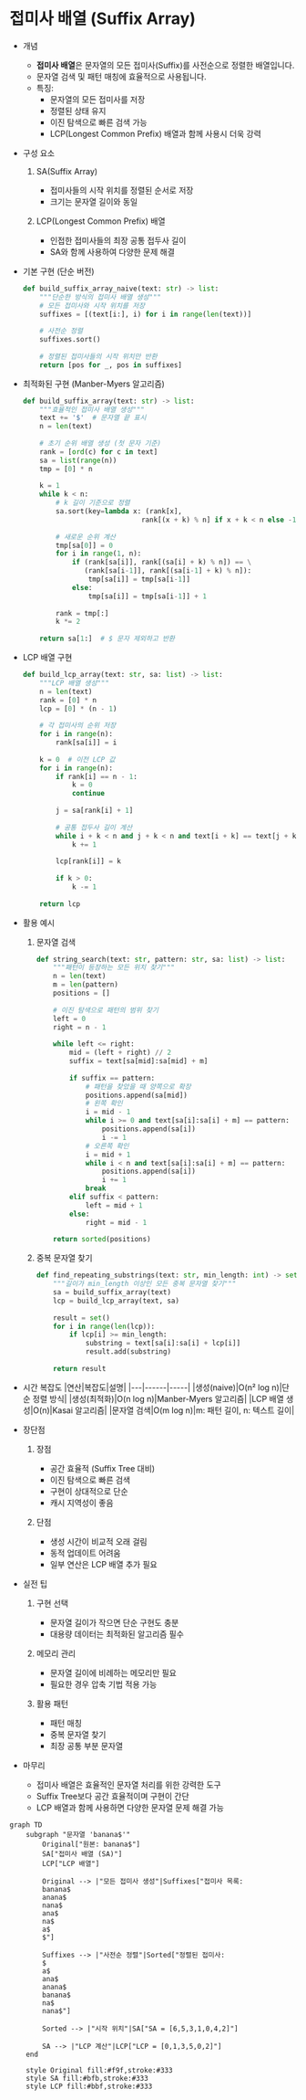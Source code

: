 # 접미사 배열 (Suffix Array)

* 개념
    * **접미사 배열**은 문자열의 모든 접미사(Suffix)를 사전순으로 정렬한 배열입니다.
    * 문자열 검색 및 패턴 매칭에 효율적으로 사용됩니다.
    * 특징:
        - 문자열의 모든 접미사를 저장
        - 정렬된 상태 유지
        - 이진 탐색으로 빠른 검색 가능
        - LCP(Longest Common Prefix) 배열과 함께 사용시 더욱 강력

* 구성 요소
    1. SA(Suffix Array)
        - 접미사들의 시작 위치를 정렬된 순서로 저장
        - 크기는 문자열 길이와 동일

    2. LCP(Longest Common Prefix) 배열
        - 인접한 접미사들의 최장 공통 접두사 길이
        - SA와 함께 사용하여 다양한 문제 해결

* 기본 구현 (단순 버전)
    ```python
    def build_suffix_array_naive(text: str) -> list:
        """단순한 방식의 접미사 배열 생성"""
        # 모든 접미사와 시작 위치를 저장
        suffixes = [(text[i:], i) for i in range(len(text))]
        
        # 사전순 정렬
        suffixes.sort()
        
        # 정렬된 접미사들의 시작 위치만 반환
        return [pos for _, pos in suffixes]
    ```

* 최적화된 구현 (Manber-Myers 알고리즘)
    ```python
    def build_suffix_array(text: str) -> list:
        """효율적인 접미사 배열 생성"""
        text += '$'  # 문자열 끝 표시
        n = len(text)
        
        # 초기 순위 배열 생성 (첫 문자 기준)
        rank = [ord(c) for c in text]
        sa = list(range(n))
        tmp = [0] * n
        
        k = 1
        while k < n:
            # k 길이 기준으로 정렬
            sa.sort(key=lambda x: (rank[x], 
                                 rank[(x + k) % n] if x + k < n else -1))
            
            # 새로운 순위 계산
            tmp[sa[0]] = 0
            for i in range(1, n):
                if (rank[sa[i]], rank[(sa[i] + k) % n]) == \
                   (rank[sa[i-1]], rank[(sa[i-1] + k) % n]):
                    tmp[sa[i]] = tmp[sa[i-1]]
                else:
                    tmp[sa[i]] = tmp[sa[i-1]] + 1
            
            rank = tmp[:]
            k *= 2
        
        return sa[1:]  # $ 문자 제외하고 반환
    ```

* LCP 배열 구현
    ```python
    def build_lcp_array(text: str, sa: list) -> list:
        """LCP 배열 생성"""
        n = len(text)
        rank = [0] * n
        lcp = [0] * (n - 1)
        
        # 각 접미사의 순위 저장
        for i in range(n):
            rank[sa[i]] = i
        
        k = 0  # 이전 LCP 값
        for i in range(n):
            if rank[i] == n - 1:
                k = 0
                continue
            
            j = sa[rank[i] + 1]
            
            # 공통 접두사 길이 계산
            while i + k < n and j + k < n and text[i + k] == text[j + k]:
                k += 1
            
            lcp[rank[i]] = k
            
            if k > 0:
                k -= 1
                
        return lcp
    ```

* 활용 예시
    1. 문자열 검색
        ```python
        def string_search(text: str, pattern: str, sa: list) -> list:
            """패턴이 등장하는 모든 위치 찾기"""
            n = len(text)
            m = len(pattern)
            positions = []
            
            # 이진 탐색으로 패턴의 범위 찾기
            left = 0
            right = n - 1
            
            while left <= right:
                mid = (left + right) // 2
                suffix = text[sa[mid]:sa[mid] + m]
                
                if suffix == pattern:
                    # 패턴을 찾았을 때 양쪽으로 확장
                    positions.append(sa[mid])
                    # 왼쪽 확인
                    i = mid - 1
                    while i >= 0 and text[sa[i]:sa[i] + m] == pattern:
                        positions.append(sa[i])
                        i -= 1
                    # 오른쪽 확인
                    i = mid + 1
                    while i < n and text[sa[i]:sa[i] + m] == pattern:
                        positions.append(sa[i])
                        i += 1
                    break
                elif suffix < pattern:
                    left = mid + 1
                else:
                    right = mid - 1
            
            return sorted(positions)
        ```

    2. 중복 문자열 찾기
        ```python
        def find_repeating_substrings(text: str, min_length: int) -> set:
            """길이가 min_length 이상인 모든 중복 문자열 찾기"""
            sa = build_suffix_array(text)
            lcp = build_lcp_array(text, sa)
            
            result = set()
            for i in range(len(lcp)):
                if lcp[i] >= min_length:
                    substring = text[sa[i]:sa[i] + lcp[i]]
                    result.add(substring)
            
            return result
        ```

* 시간 복잡도
    |연산|복잡도|설명|
    |---|------|-----|
    |생성(naive)|O(n² log n)|단순 정렬 방식|
    |생성(최적화)|O(n log n)|Manber-Myers 알고리즘|
    |LCP 배열 생성|O(n)|Kasai 알고리즘|
    |문자열 검색|O(m log n)|m: 패턴 길이, n: 텍스트 길이|

* 장단점
    1. 장점
        - 공간 효율적 (Suffix Tree 대비)
        - 이진 탐색으로 빠른 검색
        - 구현이 상대적으로 단순
        - 캐시 지역성이 좋음

    2. 단점
        - 생성 시간이 비교적 오래 걸림
        - 동적 업데이트 어려움
        - 일부 연산은 LCP 배열 추가 필요

* 실전 팁
    1. 구현 선택
        - 문자열 길이가 작으면 단순 구현도 충분
        - 대용량 데이터는 최적화된 알고리즘 필수

    2. 메모리 관리
        - 문자열 길이에 비례하는 메모리만 필요
        - 필요한 경우 압축 기법 적용 가능

    3. 활용 패턴
        - 패턴 매칭
        - 중복 문자열 찾기
        - 최장 공통 부분 문자열

* 마무리
    - 접미사 배열은 효율적인 문자열 처리를 위한 강력한 도구
    - Suffix Tree보다 공간 효율적이며 구현이 간단
    - LCP 배열과 함께 사용하면 다양한 문자열 문제 해결 가능

```mermaid
graph TD
    subgraph "문자열 'banana$'"
        Original["원본: banana$"]
        SA["접미사 배열 (SA)"]
        LCP["LCP 배열"]
        
        Original --> |"모든 접미사 생성"|Suffixes["접미사 목록:
        banana$
        anana$
        nana$
        ana$
        na$
        a$
        $"]
        
        Suffixes --> |"사전순 정렬"|Sorted["정렬된 접미사:
        $
        a$
        ana$
        anana$
        banana$
        na$
        nana$"]
        
        Sorted --> |"시작 위치"|SA["SA = [6,5,3,1,0,4,2]"]
        
        SA --> |"LCP 계산"|LCP["LCP = [0,1,3,5,0,2]"]
    end
    
    style Original fill:#f9f,stroke:#333
    style SA fill:#bfb,stroke:#333
    style LCP fill:#bbf,stroke:#333
```